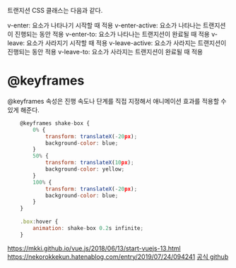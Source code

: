 트랜지션 CSS 클래스는 다음과 같다.

v-enter: 요소가 나타나기 시작할 때 적용
v-enter-active: 요소가 나타나는 트랜지션이 진행되는 동안 적용
v-enter-to: 요소가 나타나는 트랜지션이 완료될 때 적용
v-leave: 요소가 사라지기 시작할 때 적용
v-leave-active: 요소가 사라지는 트랜지션이 진행되는 동안 적용
v-leave-to: 요소가 사라지는 트랜지션이 완료될 때 적용

# @keyframes

@keyframes 속성은 진행 속도나 단계를 직접 지정해서 애니메이션 효과를 적용할 수 있게 해준다.

```js
    @keyframes shake-box {
        0% {
            transform: translateX(-20px);
            background-color: blue;
        }
        50% {
            transform: translateX(10px);
            background-color: yellow;
        }
        100% {
            transform: translateX(-20px);
            background-color: blue;
        }
    }
    
    .box:hover {
        animation: shake-box 0.2s infinite;
    }
```



https://mkki.github.io/vue.js/2018/06/13/start-vuejs-13.html
https://nekorokkekun.hatenablog.com/entry/2019/07/24/094241
[공식 github](https://kr.vuejs.org/v2/guide/transitions.html)
